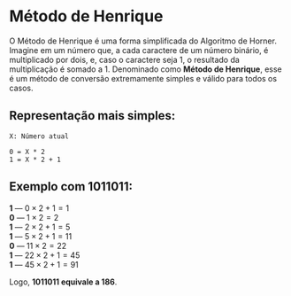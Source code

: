 # Método de Henrique

O Método de Henrique é uma forma simplificada do Algoritmo de Horner.
Imagine em um número que, a cada caractere de um número binário, é multiplicado por dois, e, caso o caractere seja 1, o resultado da multiplicação é somado a 1. Denominado como **Método de Henrique**, esse é um método de conversão extremamente simples e válido para todos os casos.

## Representação mais simples:

```
X: Número atual

0 = X * 2
1 = X * 2 + 1
```

## Exemplo com 1011011:

**1** — $0 × 2 + 1 = 1$  
**0** — $1 × 2 = 2$  
**1** — $2 × 2 + 1 = 5$  
**1** — $5 × 2 + 1 = 11$  
**0** — $11 × 2 = 22$  
**1** — $22 × 2 + 1 = 45$  
**1** — $45 × 2 + 1 = 91$  

Logo, **1011011 equivale a 186**.

